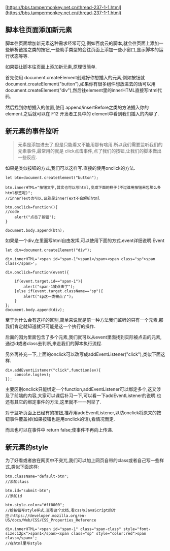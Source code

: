 [https://bbs.tampermonkey.net.cn/thread-237-1-1.html](https://bbs.tampermonkey.net.cn/thread-237-1-1.html)

## 脚本往页面添加新元素 ##

脚本往页面增加新元素这种需求经常可见,例如百度云的脚本,就会往页面上添加一些解析链接之类的按钮,一些助手类型的会往页面上添加一些小窗口,显示脚本的运行状态等等.

如果要让脚本往页面上添加新元素,原理很简单.

首先使用 document.createElement创建好你想插入的元素,例如按钮就 document.createElement("button"),如果你有很多组件想放进去的话可以用 document.createElement("div"),然后往element里的innerHTML直接写html代码.

然后找到你想插入的位置,使用 append/insertBefore之类的方法插入你的element.之后就可以在 F12 开发者工具中的 element中看到我们插入的内容了.


## 新元素的事件监听 ##

> 元素是添加进去了,但是只能看又不能用那有啥用.所以我们需要监听我们的元素事件,最常用的就是 click点击事件,点了我们的按钮,让我们的脚本做出一些反应.

如果是类似按钮的方式,我们可以这样写.直接的使用onclick的方法.


    let btn=document.createElement("button");

    btn.innerHTML="按钮文字,其实也可以写html,变成下面的样子(不过谁用按钮来包那么多html标签呢)";
    //innerText也可以,区别是innerText不会解析html
    
    btn.onclick=function(){
    //code
        alert("点击了按钮");
    }

    document.body.append(btn);

如果是一个div,在里面写html自由发挥,可以使用下面的方式.event详细说明:Event

    let div=document.createElement("div");

    div.innerHTML='<span id="span-1">span1</span><span class="sp">span class</span>';

    div.onclick=function(event){

	    if(event.target.id=="span-1"){
	    	alert("span-1被点击了");
	    }else if(event.target.className=="sp"){
	    	alert("sp这一类被点了");
	    }
    };
    document.body.append(div);


至于为什么会有这样的区别,简单来说就是前一种方法我们监听的只有一个元素,那我们肯定就知道就只可能是这一个执行的操作.

后面的因为里面包含了多个元素,我们就可以从event里面找到实际被点击的元素,通过id或者class去判断,来走我们的脚本执行流程.

另外再补充一下,上面的onclick可以改写成addEventListener("click"),类似下面这样.

    div.addEventListener("click",function(ev){
    	console.log(ev);
    });

主要区别onclick只能绑定一个function,addEventListener可以绑定多个,这又涉及了前端的内容,大家可以课后补习一下,可以看一下addEventListener的说明.也还有其它的绑定事件的方法,这里就不一一列举了.

对于监听页面上已经有的按钮,推荐用addEventListener,以防onclick将原来的按钮事件覆盖掉(如果按钮也是用onclick的话),看情况而定.

而且也可以在事件中 return false;使事件不再向上传递.

## 新元素的style ##

为了好看或者放在网页中不突兀,我们可以加上网页自带的class或者自己写一些样式,类似下面这样:

    btn.className="default-btn";
	//添加class
    
	btn.id="submit-btn";
	//添加id
    
	btn.style.color="#ff0000";
	//给按钮写style样式,查看这个文档,看css与JavaScript的对应:https://developer.mozilla.org/en-US/docs/Web/CSS/CSS_Properties_Reference
    
	div.innerHTML='<span id="span-1" class="span-class" style="font-size:12px">span1</span><span class="sp" style="color:red">span class</span>';
	//在html里写style